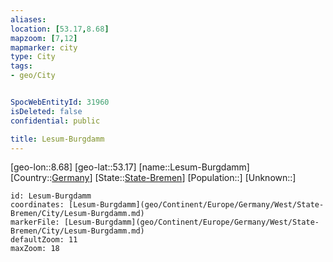 ```yaml
---
aliases: 
location: [53.17,8.68]
mapzoom: [7,12] 
mapmarker: city 
type: City
tags:
- geo/City


SpocWebEntityId: 31960
isDeleted: false
confidential: public

title: Lesum-Burgdamm
---
```

[geo-lon::8.68]
[geo-lat::53.17]
[name::Lesum-Burgdamm]
[Country::[Germany](geo/Continent/Europe/Germany.md)]
[State::[State-Bremen](geo/Continent/Europe/Germany/West/State-Bremen.md)]
[Population::]
[Unknown::]


```leaflet
id: Lesum-Burgdamm
coordinates: [Lesum-Burgdamm](geo/Continent/Europe/Germany/West/State-Bremen/City/Lesum-Burgdamm.md)
markerFile: [Lesum-Burgdamm](geo/Continent/Europe/Germany/West/State-Bremen/City/Lesum-Burgdamm.md)
defaultZoom: 11 
maxZoom: 18
```


